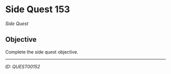 # Side Quest 153

*Side Quest*

## Objective
Complete the side quest objective.

---
*ID: QUEST00152*
